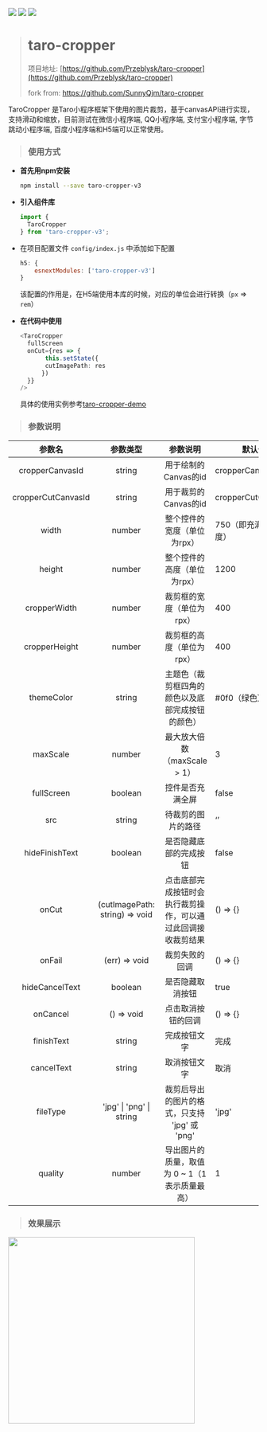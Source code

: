 [![](https://img.shields.io/npm/v/taro-cropper-v3.svg?style=flat-square)](https://www.npmjs.com/package/taro-cropper-v3)
[![](https://img.shields.io/npm/l/taro-cropper-v3.svg?style=flat-square)](https://www.npmjs.com/package/taro-cropper-v3)
[![](https://img.shields.io/npm/dt/taro-cropper-v3.svg?style=flat-square)](https://www.npmjs.com/package/taro-cropper-v3)
> # taro-cropper
>
> 项目地址: [https://github.com/Przeblysk/taro-cropper](https://github.com/Przeblysk/taro-cropper)
>
> fork from: https://github.com/SunnyQjm/taro-cropper

TaroCropper 是Taro小程序框架下使用的图片裁剪，基于canvasAPI进行实现，支持滑动和缩放，目前测试在微信小程序端, QQ小程序端, 支付宝小程序端, 字节跳动小程序端, 百度小程序端和H5端可以正常使用。

> ### 使用方式

- **首先用npm安装**

  ```bash
  npm install --save taro-cropper-v3
  ```

- **引入组件库**

  ```typescript
  import {
    TaroCropper
  } from 'taro-cropper-v3';
  ```

- 在项目配置文件 `config/index.js` 中添加如下配置

  ```javascript
  h5: {
      esnextModules: ['taro-cropper-v3']
  }
  ```

  该配置的作用是，在H5端使用本库的时候，对应的单位会进行转换（`px` => `rem`）

- **在代码中使用**

  ```typescript
  <TaroCropper
    fullScreen
    onCut={res => {
         this.setState({
         cutImagePath: res
        })
    }}
  />
  ```

  具体的使用实例参考[taro-cropper-demo](<https://github.com/SunnyQjm/taro-cropper/blob/master/src/pages/index/index.tsx>)

> ### 参数说明

|       参数名       |            参数类型            |                           参数说明                           | 默认值                |
| :----------------: | :----------------------------: | :----------------------------------------------------------: | --------------------- |
|  cropperCanvasId   |             string             |                     用于绘制的Canvas的id                     | cropperCanvasId       |
| cropperCutCanvasId |             string             |                     用于裁剪的Canvas的id                     | cropperCutCanvasId    |
|       width        |             number             |                 整个控件的宽度（单位为rpx）                  | 750（即充满屏幕宽度） |
|       height       |             number             |                 整个控件的高度（单位为rpx）                  | 1200                  |
|    cropperWidth    |             number             |                  裁剪框的宽度（单位为rpx）                   | 400                   |
|   cropperHeight    |             number             |                  裁剪框的高度（单位为rpx）                   | 400                   |
|     themeColor     |             string             |       主题色（裁剪框四角的颜色以及底部完成按钮的颜色）       | #0f0（绿色）          |
|      maxScale      |             number             |                 最大放大倍数（maxScale > 1）                 | 3                     |
|     fullScreen     |            boolean             |                       控件是否充满全屏                       | false                 |
|        src         |             string             |                      待裁剪的图片的路径                      | ‘’                    |
|   hideFinishText   |            boolean             |                    是否隐藏底部的完成按钮                    | false                 |
|       onCut        | (cutImagePath: string) => void | 点击底部完成按钮时会执行裁剪操作，可以通过此回调接收裁剪结果 | () => {}              |
|       onFail       |         (err) => void          |                        裁剪失败的回调                        | () => {}              |
|   hideCancelText   |            boolean             |                       是否隐藏取消按钮                       | true                  |
|      onCancel      |           () => void           |                      点击取消按钮的回调                      | () => {}              |
|     finishText     |             string             |                         完成按钮文字                         | 完成                  |
|     cancelText     |             string             |                         取消按钮文字                         | 取消                  |
|      fileType      |    'jpg' \| 'png' \| string    |        裁剪后导出的图片的格式，只支持 'jpg' 或 'png'         | 'jpg'                 |
|      quality       |             number             |        导出图片的质量，取值为 0 ~ 1（1表示质量最高）         | 1                     |

> ### 效果展示

<img src="https://raw.githubusercontent.com/SunnyQjm/taro-cropper/master/document/demo1.png" width="375"/>